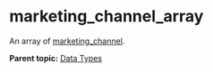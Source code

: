 # marketing_channel_array

An array of [marketing_channel](r_marketing_channel.md#).

**Parent topic:** [Data Types](../data_types/c_datatypes.md)

